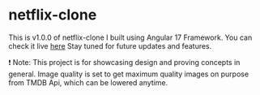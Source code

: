 # netflix-clone
This is v1.0.0 of netflix-clone I built using Angular 17 Framework.
You can check it live [here](https://poya-faraji.github.io/netflix-clone/)
Stay tuned for future updates and features.

❗ Note: This project is for showcasing design and proving concepts in general. Image quality is set to get maximum quality images on purpose from TMDB Api, which can be lowered anytime. 
